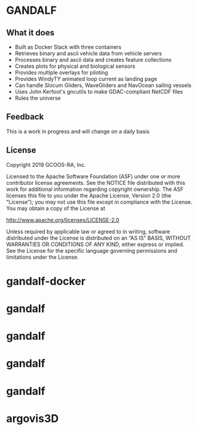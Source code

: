 # GANDALF


## What it does

* Built as Docker Stack with three containers
* Retrieves binary and ascii vehicle data from vehicle servers
* Processes binary and ascii data and creates feature collections
* Creates plots for physical and biological sensors
* Provides multiple overlays for piloting
* Provides WindyTY animated loop current as landing page
* Can handle Slocum Gliders, WaveGliders and NavOcean sailing vessels
* Uses John Kerfoot's gncutils to make GDAC-compliant NetCDF files
* Rules the universe

## Feedback

This is a work in progress and will change on a daily basis

## License

Copyright 2019 GCOOS-RA, Inc.

Licensed to the Apache Software Foundation (ASF) under one or more contributor
license agreements. See the NOTICE file distributed with this work for
additional information regarding copyright ownership. The ASF licenses this
file to you under the Apache License, Version 2.0 (the “License”); you may not
use this file except in compliance with the License. You may obtain a copy of
the License at

http://www.apache.org/licenses/LICENSE-2.0

Unless required by applicable law or agreed to in writing, software distributed
under the License is distributed on an “AS IS” BASIS, WITHOUT WARRANTIES OR
CONDITIONS OF ANY KIND, either express or implied. See the License for the
specific language governing permissions and limitations under the License.
# gandalf-docker
# gandalf
# gandalf
# gandalf
# gandalf
# argovis3D
